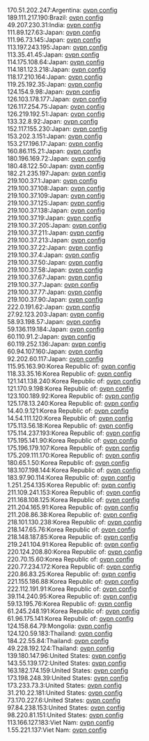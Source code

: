 170.51.202.247:Argentina: [ovpn config](vpn/170_51_202_247.ovpn)  
189.111.217.190:Brazil: [ovpn config](vpn/189_111_217_190.ovpn)  
49.207.230.31:India: [ovpn config](vpn/49_207_230_31.ovpn)  
111.89.127.63:Japan: [ovpn config](vpn/111_89_127_63.ovpn)  
111.96.73.145:Japan: [ovpn config](vpn/111_96_73_145.ovpn)  
113.197.243.195:Japan: [ovpn config](vpn/113_197_243_195.ovpn)  
113.35.41.45:Japan: [ovpn config](vpn/113_35_41_45.ovpn)  
114.175.108.64:Japan: [ovpn config](vpn/114_175_108_64.ovpn)  
114.181.123.218:Japan: [ovpn config](vpn/114_181_123_218.ovpn)  
118.17.210.164:Japan: [ovpn config](vpn/118_17_210_164.ovpn)  
119.25.192.35:Japan: [ovpn config](vpn/119_25_192_35.ovpn)  
124.154.9.98:Japan: [ovpn config](vpn/124_154_9_98.ovpn)  
126.103.178.177:Japan: [ovpn config](vpn/126_103_178_177.ovpn)  
126.117.254.75:Japan: [ovpn config](vpn/126_117_254_75.ovpn)  
126.219.192.51:Japan: [ovpn config](vpn/126_219_192_51.ovpn)  
133.32.8.92:Japan: [ovpn config](vpn/133_32_8_92.ovpn)  
152.117.155.230:Japan: [ovpn config](vpn/152_117_155_230.ovpn)  
153.202.3.151:Japan: [ovpn config](vpn/153_202_3_151.ovpn)  
153.217.196.17:Japan: [ovpn config](vpn/153_217_196_17.ovpn)  
160.86.115.21:Japan: [ovpn config](vpn/160_86_115_21.ovpn)  
180.196.169.72:Japan: [ovpn config](vpn/180_196_169_72.ovpn)  
180.48.122.50:Japan: [ovpn config](vpn/180_48_122_50.ovpn)  
182.21.235.197:Japan: [ovpn config](vpn/182_21_235_197.ovpn)  
219.100.37.1:Japan: [ovpn config](vpn/219_100_37_1.ovpn)  
219.100.37.108:Japan: [ovpn config](vpn/219_100_37_108.ovpn)  
219.100.37.109:Japan: [ovpn config](vpn/219_100_37_109.ovpn)  
219.100.37.125:Japan: [ovpn config](vpn/219_100_37_125.ovpn)  
219.100.37.138:Japan: [ovpn config](vpn/219_100_37_138.ovpn)  
219.100.37.19:Japan: [ovpn config](vpn/219_100_37_19.ovpn)  
219.100.37.205:Japan: [ovpn config](vpn/219_100_37_205.ovpn)  
219.100.37.211:Japan: [ovpn config](vpn/219_100_37_211.ovpn)  
219.100.37.213:Japan: [ovpn config](vpn/219_100_37_213.ovpn)  
219.100.37.22:Japan: [ovpn config](vpn/219_100_37_22.ovpn)  
219.100.37.4:Japan: [ovpn config](vpn/219_100_37_4.ovpn)  
219.100.37.50:Japan: [ovpn config](vpn/219_100_37_50.ovpn)  
219.100.37.58:Japan: [ovpn config](vpn/219_100_37_58.ovpn)  
219.100.37.67:Japan: [ovpn config](vpn/219_100_37_67.ovpn)  
219.100.37.7:Japan: [ovpn config](vpn/219_100_37_7.ovpn)  
219.100.37.77:Japan: [ovpn config](vpn/219_100_37_77.ovpn)  
219.100.37.90:Japan: [ovpn config](vpn/219_100_37_90.ovpn)  
222.0.191.62:Japan: [ovpn config](vpn/222_0_191_62.ovpn)  
27.92.123.203:Japan: [ovpn config](vpn/27_92_123_203.ovpn)  
58.93.198.57:Japan: [ovpn config](vpn/58_93_198_57.ovpn)  
59.136.119.184:Japan: [ovpn config](vpn/59_136_119_184.ovpn)  
60.110.91.2:Japan: [ovpn config](vpn/60_110_91_2.ovpn)  
60.119.252.136:Japan: [ovpn config](vpn/60_119_252_136.ovpn)  
60.94.107.160:Japan: [ovpn config](vpn/60_94_107_160.ovpn)  
92.202.60.117:Japan: [ovpn config](vpn/92_202_60_117.ovpn)  
115.95.163.90:Korea Republic of: [ovpn config](vpn/115_95_163_90.ovpn)  
118.33.35.16:Korea Republic of: [ovpn config](vpn/118_33_35_16.ovpn)  
121.141.138.240:Korea Republic of: [ovpn config](vpn/121_141_138_240.ovpn)  
121.170.9.198:Korea Republic of: [ovpn config](vpn/121_170_9_198.ovpn)  
123.100.189.92:Korea Republic of: [ovpn config](vpn/123_100_189_92.ovpn)  
125.178.13.240:Korea Republic of: [ovpn config](vpn/125_178_13_240.ovpn)  
14.40.9.121:Korea Republic of: [ovpn config](vpn/14_40_9_121.ovpn)  
14.54.111.120:Korea Republic of: [ovpn config](vpn/14_54_111_120.ovpn)  
175.113.56.18:Korea Republic of: [ovpn config](vpn/175_113_56_18.ovpn)  
175.114.237.193:Korea Republic of: [ovpn config](vpn/175_114_237_193.ovpn)  
175.195.141.90:Korea Republic of: [ovpn config](vpn/175_195_141_90.ovpn)  
175.196.179.107:Korea Republic of: [ovpn config](vpn/175_196_179_107.ovpn)  
175.209.111.170:Korea Republic of: [ovpn config](vpn/175_209_111_170.ovpn)  
180.65.1.50:Korea Republic of: [ovpn config](vpn/180_65_1_50.ovpn)  
183.107.198.144:Korea Republic of: [ovpn config](vpn/183_107_198_144.ovpn)  
183.97.90.114:Korea Republic of: [ovpn config](vpn/183_97_90_114.ovpn)  
1.251.254.135:Korea Republic of: [ovpn config](vpn/1_251_254_135.ovpn)  
211.109.241.153:Korea Republic of: [ovpn config](vpn/211_109_241_153.ovpn)  
211.168.108.125:Korea Republic of: [ovpn config](vpn/211_168_108_125.ovpn)  
211.204.165.91:Korea Republic of: [ovpn config](vpn/211_204_165_91.ovpn)  
211.208.86.38:Korea Republic of: [ovpn config](vpn/211_208_86_38.ovpn)  
218.101.130.238:Korea Republic of: [ovpn config](vpn/218_101_130_238.ovpn)  
218.147.65.76:Korea Republic of: [ovpn config](vpn/218_147_65_76.ovpn)  
218.148.187.85:Korea Republic of: [ovpn config](vpn/218_148_187_85.ovpn)  
219.241.104.91:Korea Republic of: [ovpn config](vpn/219_241_104_91.ovpn)  
220.124.208.80:Korea Republic of: [ovpn config](vpn/220_124_208_80.ovpn)  
220.70.15.60:Korea Republic of: [ovpn config](vpn/220_70_15_60.ovpn)  
220.77.234.172:Korea Republic of: [ovpn config](vpn/220_77_234_172.ovpn)  
220.86.83.25:Korea Republic of: [ovpn config](vpn/220_86_83_25.ovpn)  
221.155.186.88:Korea Republic of: [ovpn config](vpn/221_155_186_88.ovpn)  
222.112.191.91:Korea Republic of: [ovpn config](vpn/222_112_191_91.ovpn)  
39.114.240.95:Korea Republic of: [ovpn config](vpn/39_114_240_95.ovpn)  
59.13.195.76:Korea Republic of: [ovpn config](vpn/59_13_195_76.ovpn)  
61.245.248.191:Korea Republic of: [ovpn config](vpn/61_245_248_191.ovpn)  
61.96.175.141:Korea Republic of: [ovpn config](vpn/61_96_175_141.ovpn)  
124.158.64.79:Mongolia: [ovpn config](vpn/124_158_64_79.ovpn)  
124.120.59.183:Thailand: [ovpn config](vpn/124_120_59_183.ovpn)  
184.22.55.84:Thailand: [ovpn config](vpn/184_22_55_84.ovpn)  
49.228.192.124:Thailand: [ovpn config](vpn/49_228_192_124.ovpn)  
139.180.147.96:United States: [ovpn config](vpn/139_180_147_96.ovpn)  
143.55.139.172:United States: [ovpn config](vpn/143_55_139_172.ovpn)  
163.182.174.159:United States: [ovpn config](vpn/163_182_174_159.ovpn)  
173.198.248.39:United States: [ovpn config](vpn/173_198_248_39.ovpn)  
173.233.73.3:United States: [ovpn config](vpn/173_233_73_3.ovpn)  
31.210.22.181:United States: [ovpn config](vpn/31_210_22_181.ovpn)  
73.170.227.6:United States: [ovpn config](vpn/73_170_227_6.ovpn)  
97.84.238.153:United States: [ovpn config](vpn/97_84_238_153.ovpn)  
98.220.81.151:United States: [ovpn config](vpn/98_220_81_151.ovpn)  
113.166.127.183:Viet Nam: [ovpn config](vpn/113_166_127_183.ovpn)  
1.55.221.137:Viet Nam: [ovpn config](vpn/1_55_221_137.ovpn)  
